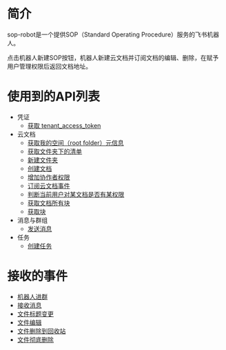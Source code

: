 # 简介
sop-robot是一个提供SOP（Standard Operating Procedure）服务的飞书机器人。

点击机器人新建SOP按钮，机器人新建云文档并订阅文档的编辑、删除，在赋予用户管理权限后返回文档地址。

# 使用到的API列表
- 凭证
  - [获取 tenant_access_token](https://open.feishu.cn/document/ukTMukTMukTM/ukDNz4SO0MjL5QzM/auth-v3/auth/tenant_access_token_internal)
- 云文档
  - [获取我的空间（root folder）元信息](https://open.feishu.cn/document/ukTMukTMukTM/ugTNzUjL4UzM14CO1MTN/get-root-folder-meta)
  - [获取文件夹下的清单](https://open.feishu.cn/document/uAjLw4CM/ukTMukTMukTM/reference/drive-v1/file/list)
  - [新建文件夹](https://open.feishu.cn/document/uAjLw4CM/ukTMukTMukTM/reference/drive-v1/file/create_folder)
  - [创建文档](https://open.feishu.cn/document/ukTMukTMukTM/uUDN04SN0QjL1QDN/document-docx/docx-v1/document/create)
  - [增加协作者权限](https://open.feishu.cn/document/uAjLw4CM/ukTMukTMukTM/reference/drive-v1/permission-member/create)
  - [订阅云文档事件](https://open.feishu.cn/document/uAjLw4CM/ukTMukTMukTM/reference/drive-v1/file/subscribe)
  - [判断当前用户对某文档是否有某权限](https://open.feishu.cn/document/ukTMukTMukTM/uYzN3UjL2czN14iN3cTN)
  - [获取文档所有块](https://open.feishu.cn/document/ukTMukTMukTM/uUDN04SN0QjL1QDN/document-docx/docx-v1/document-block/list)
  - [获取块](https://open.feishu.cn/document/ukTMukTMukTM/uUDN04SN0QjL1QDN/document-docx/docx-v1/document-block/get)
- 消息与群组
  - [发送消息](https://open.feishu.cn/document/uAjLw4CM/ukTMukTMukTM/reference/im-v1/message/create)
- 任务
  - [创建任务](https://open.feishu.cn/open-apis/task/v1/tasks)

# 接收的事件
  - [机器人进群](https://open.feishu.cn/document/uAjLw4CM/ukTMukTMukTM/reference/im-v1/chat-member-bot/events/added)
  - [接收消息](https://open.feishu.cn/document/uAjLw4CM/ukTMukTMukTM/reference/im-v1/message/events/receive)
  - [文件标题变更](https://open.feishu.cn/document/ukTMukTMukTM/uUDN04SN0QjL1QDN/event/file-title-update)
  - [文件编辑](https://open.feishu.cn/document/ukTMukTMukTM/uUDN04SN0QjL1QDN/event/file-edited)
  - [文件删除到回收站](https://open.feishu.cn/document/ukTMukTMukTM/uUDN04SN0QjL1QDN/event/delete-file-to-trash-can)
  - [文件彻底删除](https://open.feishu.cn/document/ukTMukTMukTM/uUDN04SN0QjL1QDN/event/file-deleted-completely)